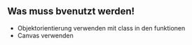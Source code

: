 ## Was muss bvenutzt werden!

- Objektorientierung verwenden mit class in den funktionen
- Canvas verwenden 